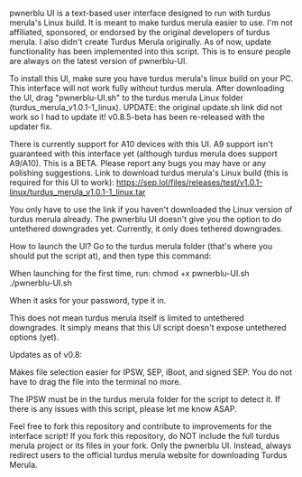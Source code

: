 pwnerblu UI is a text-based user interface designed to run with turdus merula's Linux build.
It is meant to make turdus merula easier to use. I'm not affiliated, sponsored, or endorsed by the original developers of turdus merula.
I also didn't create Turdus Merula originally.
As of now, update functionality has been implemented into this script. This is to ensure people are always on the latest version of pwnerblu-UI.

To install this UI, make sure you have turdus merula's linux build on your PC. This interface will not work fully without turdus merula.
After downloading the UI, drag "pwnerblu-UI.sh" to the turdus merula Linux folder (turdus_merula_v1.0.1-1_linux).
UPDATE: the original update.sh link did not work so I had to update it! v0.8.5-beta has been re-released with the updater fix.

There is currently support for A10 devices with this UI. A9 support isn't guaranteed with this interface yet (although turdus merula does support A9/A10).
This is a BETA. Please report any bugs you may have or any polishing suggestions.
Link to download turdus merula's Linux build (this is required for this UI to work): https://sep.lol/files/releases/test/v1.0.1-linux/turdus_merula_v1.0.1-1_linux.tar

You only have to use the link if you haven't downloaded the Linux version of turdus merula already.
The pwnerblu UI doesn't give you the option to do untethered downgrades yet. Currently, it only does tethered downgrades.

How to launch the UI? Go to the turdus merula folder (that's where you should put the script at), and then type this command:

When launching for the first time, run:
chmod +x pwnerblu-UI.sh
./pwnerblu-UI.sh

When it asks for your password, type it in.

This does not mean turdus merula itself is limited to untethered downgrades.
It simply means that this UI script doesn't expose untethered options (yet).

Updates as of v0.8:

Makes file selection easier for IPSW, SEP, iBoot, and signed SEP. 
You do not have to drag the file into the terminal no more.

The IPSW must be in the turdus merula folder for the script to detect it.
If there is any issues with this script, please let me know ASAP.

Feel free to fork this repository and contribute to improvements for the interface script!
If you fork this repository, do NOT include the full turdus merula project or its files in your fork. Only the pwnerblu UI.
Instead, always redirect users to the official turdus merula website for downloading Turdus Merula.
